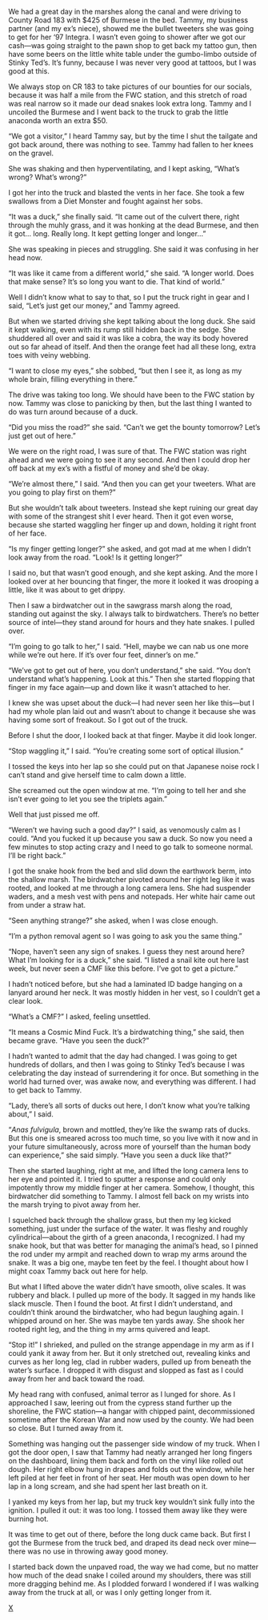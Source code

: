 We had a great day in the marshes along the canal and were driving to County Road 183 with $425 of Burmese in the bed. Tammy, my business partner (and my ex’s niece), showed me the bullet tweeters she was going to get for her ‘97 Integra. I wasn’t even going to shower after we got our cash—was going straight to the pawn shop to get back my tattoo gun, then have some beers on the little white table under the gumbo-limbo outside of Stinky Ted’s. It’s funny, because I was never very good at tattoos, but I was good at this.

We always stop on CR 183 to take pictures of our bounties for our socials, because it was half a mile from the FWC station, and this stretch of road was real narrow so it made our dead snakes look extra long. Tammy and I uncoiled the Burmese and I went back to the truck to grab the little anaconda worth an extra $50. 

“We got a visitor,” I heard Tammy say, but by the time I shut the tailgate and got back around, there was nothing to see. Tammy had fallen to her knees on the gravel. 

She was shaking and then hyperventilating, and I kept asking, “What’s wrong? What’s wrong?”

I got her into the truck and blasted the vents in her face. She took a few swallows from a Diet Monster and fought against her sobs.

“It was a duck,” she finally said. “It came out of the culvert there, right through the muhly grass, and it was honking at the dead Burmese, and then it got… long. Really long. It kept getting longer and longer…” 

She was speaking in pieces and struggling. She said it was confusing in her head now.

“It was like it came from a different world,” she said. “A longer world. Does that make sense? It’s so long you want to die. That kind of world.”

Well I didn’t know what to say to that, so I put the truck right in gear and I said, “Let’s just get our money,” and Tammy agreed.

But when we started driving she kept talking about the long duck. She said it kept walking, even with its rump still hidden back in the sedge. She shuddered all over and said it was like a cobra, the way its body hovered out so far ahead of itself. And then the orange feet had all these long, extra toes with veiny webbing.

“I want to close my eyes,” she sobbed, “but then I see it, as long as my whole brain, filling everything in there.”

The drive was taking too long. We should have been to the FWC station by now. Tammy was close to panicking by then, but the last thing I wanted to do was turn around because of a duck.

“Did you miss the road?” she said. “Can’t we get the bounty tomorrow? Let’s just get out of here.”

We were on the right road, I was sure of that. The FWC station was right ahead and we were going to see it any second. And then I could drop her off back at my ex’s with a fistful of money and she’d be okay.

“We’re almost there,” I said. “And then you can get your tweeters. What are you going to play first on them?”

But she wouldn’t talk about tweeters. Instead she kept ruining our great day with some of the strangest shit I ever heard. Then it got even worse, because she started waggling her finger up and down, holding it right front of her face. 

“Is my finger getting longer?” she asked, and got mad at me when I didn’t look away from the road. “Look! Is it getting longer?”

I said no, but that wasn’t good enough, and she kept asking. And the more I looked over at her bouncing that finger, the more it looked it was drooping a little, like it was about to get drippy.

Then I saw a birdwatcher out in the sawgrass marsh along the road, standing out against the sky. I always talk to birdwatchers. There’s no better source of intel—they stand around for hours and they hate snakes. I pulled over.

“I’m going to go talk to her,” I said. “Hell, maybe we can nab us one more while we’re out here. If it’s over four feet, dinner’s on me.”

“We’ve got to get out of here, you don’t understand,” she said. “You don’t understand what’s happening. Look at this.” Then she started flopping that finger in my face again—up and down like it wasn’t attached to her.

I knew she was upset about the duck—I had never seen her like this—but I had my whole plan laid out and wasn’t about to change it because she was having some sort of freakout. So I got out of the truck. 

Before I shut the door, I looked back at that finger. Maybe it did look longer.

“Stop waggling it,” I said. “You’re creating some sort of optical illusion.” 

I tossed the keys into her lap so she could put on that Japanese noise rock I can’t stand and give herself time to calm down a little.

She screamed out the open window at me. “I’m going to tell her and she isn’t ever going to let you see the triplets again.”

Well that just pissed me off. 

“Weren’t we having such a good day?” I said, as venomously calm as I could. “And you fucked it up because you saw a duck. So now you need a few minutes to stop acting crazy and I need to go talk to someone normal. I’ll be right back.”

I got the snake hook from the bed and slid down the earthwork berm, into the shallow marsh. The birdwatcher pivoted around her right leg like it was rooted, and looked at me through a long camera lens. She had suspender waders, and a mesh vest with pens and notepads. Her white hair came out from under a straw hat. 

“Seen anything strange?” she asked, when I was close enough.

“I’m a python removal agent so I was going to ask you the same thing.”

“Nope, haven’t seen any sign of snakes. I guess they nest around here? What I’m looking for is a duck,” she said. “I listed a snail kite out here last week, but never seen a CMF like this before. I’ve got to get a picture.”

I hadn’t noticed before, but she had a laminated ID badge hanging on a lanyard around her neck. It was mostly hidden in her vest, so I couldn’t get a clear look. 

“What’s a CMF?” I asked, feeling unsettled.

“It means a Cosmic Mind Fuck. It’s a birdwatching thing,” she said, then became grave. “Have you seen the duck?”

I hadn’t wanted to admit that the day had changed. I was going to get hundreds of dollars, and then I was going to Stinky Ted’s because I was celebrating the day instead of surrendering it for once. But something in the world had turned over, was awake now, and everything was different. I had to get back to Tammy.

“Lady, there’s all sorts of ducks out here, I don’t know what you’re talking about,” I said.

“*Anas fulvigula*, brown and mottled, they’re like the swamp rats of ducks. But this one is smeared across too much time, so you live with it now and in your future simultaneously, across more of yourself than the human body can experience,” she said simply. “Have you seen a duck like that?”

Then she started laughing, right at me, and lifted the long camera lens to her eye and pointed it. I tried to sputter a response and could only impotently throw my middle finger at her camera. Somehow, I thought, this birdwatcher did something to Tammy. I almost fell back on my wrists into the marsh trying to pivot away from her. 

I squelched back through the shallow grass, but then my leg kicked something, just under the surface of the water. It was fleshy and roughly cylindrical—about the girth of a green anaconda, I recognized. I had my snake hook, but that was better for managing the animal’s head, so I pinned the rod under my armpit and reached down to wrap my arms around the snake. It was a big one, maybe ten feet by the feel. I thought about how I might coax Tammy back out here for help.

But what I lifted above the water didn’t have smooth, olive scales. It was rubbery and black. I pulled up more of the body. It sagged in my hands like slack muscle. Then I found the boot. At first I didn’t understand, and couldn’t think around the birdwatcher, who had begun laughing again. I whipped around on her. She was maybe ten yards away. She shook her rooted right leg, and the thing in my arms quivered and leapt. 

“Stop it!” I shrieked, and pulled on the strange appendage in my arm as if I could yank it away from her. But it only stretched out, revealing kinks and curves as her long leg, clad in rubber waders, pulled up from beneath the water’s surface. I dropped it with disgust and slopped as fast as I could away from her and back toward the road. 

My head rang with confused, animal terror as I lunged for shore. As I approached I saw, leering out from the cypress stand further up the shoreline, the FWC station—a hangar with chipped paint, decommissioned sometime after the Korean War and now used by the county. We had been so close. But I turned away from it.

Something was hanging out the passenger side window of my truck. When I got the door open, I saw that Tammy had neatly arranged her long fingers on the dashboard, lining them back and forth on the vinyl like rolled out dough. Her right elbow hung in drapes and folds out the window, while her left piled at her feet in front of her seat. Her mouth was open down to her lap in a long scream, and she had spent her last breath on it.

I yanked my keys from her lap, but my truck key wouldn’t sink fully into the ignition. I pulled it out: it was too long. I tossed them away like they were burning hot.

It was time to get out of there, before the long duck came back. But first I got the Burmese from the truck bed, and draped its dead neck over mine—there was no use in throwing away good money.

I started back down the unpaved road, the way we had come, but no matter how much of the dead snake I coiled around my shoulders, there was still more dragging behind me. As I plodded forward I wondered if I was walking away from the truck at all, or was I only getting longer from it.

[X](https://www.reddit.com/r/stakelizard/comments/vpcwvc/read_stakelizard/)